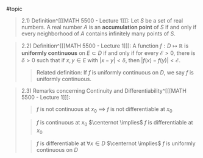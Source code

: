 #topic 
>2.1) Definition^[[[MATH 5500 - Lecture 1]]]: Let $S$ be a set of real numbers. A real number $A$ is an **accumulation point** of $S$ if and only if every neighborhood of $A$ contains infinitely many points of $S$.  

>2.2) Definition^[[[MATH 5500 - Lecture 1]]]: A function $f: D \mapsto \mathbb{R}$ is **uniformly continuous** on $E \subset D$ if and only if for every $\mathcal{E} > 0$, there is $\delta > 0$ such that if $x, y \in E$ with $|x - y| < \delta$, then $|f(x) - f(y)| < \mathcal{E}$.
>>Related definition: If $f$ is uniformly continuous on $D$, we say $f$ is uniformly continuous.

>2.3) Remarks concerning Continuity and Differentiability^[[[MATH 5500 - Lecture 1]]]:
>>$f$ is not continuous at $x_{0}$ $\implies$ $f$ is not differentiable at $x_0$
>
>>$f$ is continuous at $x_0$ $\centernot \implies$ $f$ is differentiable at $x_0$
>
>>$f$ is differentiable at $\forall x \in D$ $\centernot \implies$ $f$ is uniformly continuous on $D$